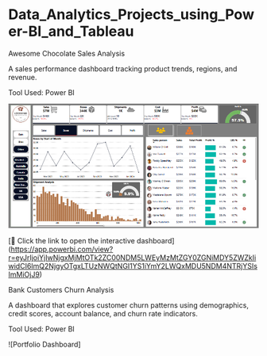 # Data_Analytics_Projects_using_Power-BI_and_Tableau
Awesome Chocolate Sales Analysis

A sales performance dashboard tracking product trends, regions, and revenue.

Tool Used: Power BI 

![Portfolio Dashboard](https://github.com/ShanmugaPriyaThirumalaiChetty/Data_Analytics_Projects_using_Power-BI_and_Tableau/blob/992f2374fbf7eac9adc82f8f2b8cae335b6a3ed0/Awesome%20Chocolate%20Sales%20Analysis.png)

[🔗 Click the link to open the interactive dashboard] 
(https://app.powerbi.com/view?r=eyJrIjoiYjIwNjgxMjMtOTk2ZC00NDM5LWEyMzMtZGY0ZGNiMDY5ZWZkIiwidCI6ImQ2NjgyOTgxLTUzNWQtNGI1YS1iYmY2LWQxMDU5NDM4NTRjYSIsImMiOjJ9)



Bank Customers Churn Analysis

A dashboard that explores customer churn patterns using demographics, credit scores, account balance, and churn rate indicators.

Tool Used: Power BI 

![Portfolio Dashboard]




